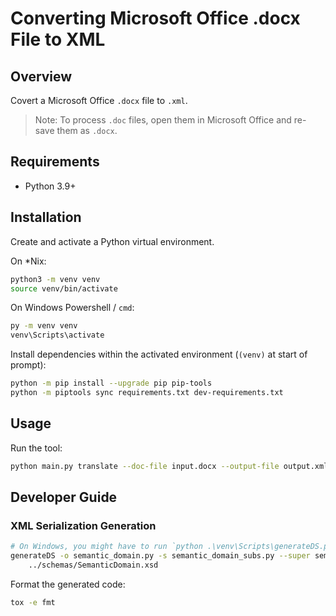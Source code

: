 # Converting Microsoft Office .docx File to XML

## Overview

Covert a Microsoft Office `.docx` file to `.xml`.

> Note: To process `.doc` files, open them in Microsoft Office and re-save them as `.docx`.

## Requirements

- Python 3.9+

## Installation

Create and activate a Python virtual environment.

On *Nix:

```bash
python3 -m venv venv
source venv/bin/activate
```

On Windows Powershell / `cmd`:

```bash
py -m venv venv
venv\Scripts\activate
```

Install dependencies within the activated environment (`(venv)` at start of prompt):  

```bash
python -m pip install --upgrade pip pip-tools
python -m piptools sync requirements.txt dev-requirements.txt
```

## Usage

Run the tool:

```bash
python main.py translate --doc-file input.docx --output-file output.xml
```

## Developer Guide

### XML Serialization Generation

```bash
# On Windows, you might have to run `python .\venv\Scripts\generateDS.py ...`
generateDS -o semantic_domain.py -s semantic_domain_subs.py --super semantic_domain \
    ../schemas/SemanticDomain.xsd
```

Format the generated code:

```bash
tox -e fmt
```
